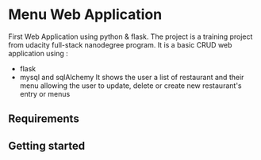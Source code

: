 # Menu Web Application

First Web Application using python & flask. The project is a training project from udacity full-stack nanodegree program. 
It is a basic CRUD web application using :
- flask
- mysql and sqlAlchemy
It shows the user a list of restaurant and their menu allowing the user to update, delete or create new restaurant's entry or menus

## Requirements

## Getting started

